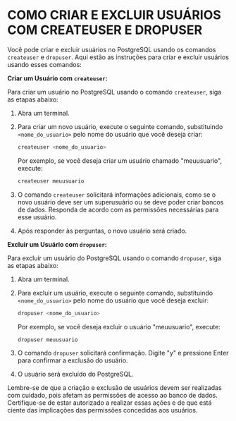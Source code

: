 # COMO CRIAR E EXCLUIR USUÁRIOS COM CREATEUSER E DROPUSER
Você pode criar e excluir usuários no PostgreSQL usando os comandos `createuser` e `dropuser`. Aqui estão as instruções para criar e excluir usuários usando esses comandos:

**Criar um Usuário com `createuser`:**

Para criar um usuário no PostgreSQL usando o comando `createuser`, siga as etapas abaixo:

1. Abra um terminal.

2. Para criar um novo usuário, execute o seguinte comando, substituindo `<nome_do_usuario>` pelo nome do usuário que você deseja criar:

   ```bash
   createuser <nome_do_usuario>
   ```

   Por exemplo, se você deseja criar um usuário chamado "meuusuario", execute:

   ```bash
   createuser meuusuario
   ```

3. O comando `createuser` solicitará informações adicionais, como se o novo usuário deve ser um superusuário ou se deve poder criar bancos de dados. Responda de acordo com as permissões necessárias para esse usuário.

4. Após responder às perguntas, o novo usuário será criado.

**Excluir um Usuário com `dropuser`:**

Para excluir um usuário do PostgreSQL usando o comando `dropuser`, siga as etapas abaixo:

1. Abra um terminal.

2. Para excluir um usuário, execute o seguinte comando, substituindo `<nome_do_usuario>` pelo nome do usuário que você deseja excluir:

   ```bash
   dropuser <nome_do_usuario>
   ```

   Por exemplo, se você deseja excluir o usuário "meuusuario", execute:

   ```bash
   dropuser meuusuario
   ```

3. O comando `dropuser` solicitará confirmação. Digite "y" e pressione Enter para confirmar a exclusão do usuário.

4. O usuário será excluído do PostgreSQL.

Lembre-se de que a criação e exclusão de usuários devem ser realizadas com cuidado, pois afetam as permissões de acesso ao banco de dados. Certifique-se de estar autorizado a realizar essas ações e de que está ciente das implicações das permissões concedidas aos usuários.
